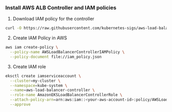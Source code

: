 ### Install AWS ALB Controller and IAM policies  
1. Download IAM policy for the controller
```bash
curl -O https://raw.githubusercontent.com/kubernetes-sigs/aws-load-balancer-controller/v2.11.0/docs/install/iam_policy.json
```

2. Create IAM Policy in AWS
```bash
aws iam create-policy \
  --policy-name AWSLoadBalancerControllerIAMPolicy \
  --policy-document file://iam_policy.json
```
3. Create IAM role
``` bash
eksctl create iamserviceaccount \
  --cluster=my-cluster \
  --namespace=kube-system \
  --name=aws-load-balancer-controller \
  --role-name AmazonEKSLoadBalancerControllerRole \
  --attach-policy-arn=arn:aws:iam::<your-aws-account-id>:policy/AWSLoadBalancerControllerIAMPolicy \
  --approve
```
